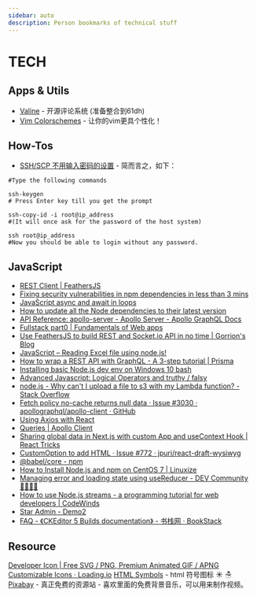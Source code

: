 ```yaml
---
sidebar: auto
description: Person bookmarks of technical stuff
---
```

# TECH

## Apps & Utils
- [Valine](https://valine.js.org/quickstart.html) - 开源评论系统 (准备整合到61dh)
- [Vim Colorschemes](https://github.com/flazz/vim-colorschemes) - 让你的vim更具个性化！

## How-Tos
- [SSH/SCP 不用输入密码的设置](https://askubuntu.com/questions/46930/how-can-i-set-up-password-less-ssh-login) - 简而言之，如下：
```shell
#Type the following commands 

ssh-keygen
# Press Enter key till you get the prompt

ssh-copy-id -i root@ip_address
#(It will once ask for the password of the host system)

ssh root@ip_address
#Now you should be able to login without any password.
```

## JavaScript
- [REST Client | FeathersJS](https://docs.feathersjs.com/api/client/rest.html#create)
- [Fixing security vulnerabilities in npm dependencies in less than 3 mins](https://itnext.io/fixing-security-vulnerabilities-in-npm-dependencies-in-less-than-3-mins-a53af735261d)
- [JavaScript async and await in loops](https://zellwk.com/blog/async-await-in-loops/)
- [How to update all the Node dependencies to their latest version](https://flaviocopes.com/update-npm-dependencies/)
- [API Reference: apollo-server - Apollo Server - Apollo GraphQL Docs](https://www.apollographql.com/docs/apollo-server/api/apollo-server/)
- [Fullstack part0 | Fundamentals of Web apps](https://fullstackopen.com/en/part0/fundamentals_of_web_apps)
- [Use FeathersJS to build REST and Socket.io API in no time | Gorrion's Blog](https://gorrion.io/blog/use-feathersjs-to-build-rest-and-socket-io-api/)
- [JavaScript – Reading Excel file using node.js!](https://thewebspark.com/2018/05/13/how-to-access-excel-sheets-data-using-node-js/)
- [How to wrap a REST API with GraphQL - A 3-step tutorial | Prisma](https://www.prisma.io/blog/how-to-wrap-a-rest-api-with-graphql-8bf3fb17547d/)
- [Installing basic Node.js dev env on Windows 10 bash](https://aigeec.com/installing-node-js-on-windows-10-bash/)
- [Advanced Javascript: Logical Operators and truthy / falsy](https://www.nfriedly.com/techblog/2009/07/advanced-javascript-operators-and-truthy-falsy/)
- [node.js - Why can't I upload a file to s3 with my Lambda function? - Stack Overflow](https://stackoverflow.com/questions/54318729/why-cant-i-upload-a-file-to-s3-with-my-lambda-function)
- [Fetch policy no-cache returns null data · Issue #3030 · apollographql/apollo-client · GitHub](https://github.com/apollographql/apollo-client/issues/3030)
- [Using Axios with React](https://alligator.io/react/axios-react/)
- [Queries | Apollo Client](https://www.apollographql.com/docs/react/essentials/queries.html#manual-query)
- [Sharing global data in Next.js with custom App and useContext Hook | React Tricks](https://reacttricks.com/sharing-global-data-in-next-with-custom-app-and-usecontext-hook/)
- [CustomOption to add HTML · Issue #772 · jpuri/react-draft-wysiwyg](https://github.com/jpuri/react-draft-wysiwyg/issues/772#issuecomment-460251352)
- [@babel/core - npm](https://www.npmjs.com/package/@babel/core)
- [How to Install Node.js and npm on CentOS 7 | Linuxize](https://linuxize.com/post/how-to-install-node-js-on-centos-7/)
- [Managing error and loading state using useReducer - DEV Community 👩‍💻👨‍💻](https://dev.to/paramharrison/managing-error-and-loading-state-using-usereducer-1d58)
- [How to use Node.js streams - a programming tutorial for web developers | CodeWinds](http://codewinds.com/blog/2013-08-02-streams-basics.html)
- [Star Admin - Demo2](https://www.bootstrapdash.com/demo/star-admin-free/react/template/demo_1/preview/dashboard)
- [FAQ - 《CKEditor 5 Builds documentation》 - 书栈网 · BookStack](https://www.bookstack.cn/read/ckeditor5/7d41cee4c915f5df.md)

## Resource
[Developer Icon | Free SVG / PNG, Premium Animated GIF / APNG Customizable Icons · Loading.io](https://loading.io/icon/y8lp54)
[HTML Symbols](https://www.toptal.com/designers/htmlarrows/) - html 符号图标 &#9728; &#9731;
[Pixabay](https://pixabay.com/) - 真正免费的资源站 - 喜欢里面的免费背景音乐，可以用来制作视频。